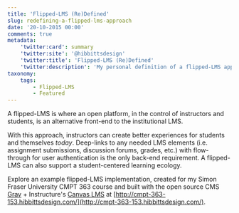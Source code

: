 ```yaml
---
title: 'Flipped-LMS (Re)Defined'
slug: redefining-a-flipped-lms-approach
date: '20-10-2015 00:00'
comments: true
metadata:
    'twitter:card': summary
    'twitter:site': '@hibbittsdesign'
    'twitter:title': 'Flipped-LMS (Re)Defined'
    'twitter:description': 'My personal definition of a flipped-LMS approach.'
taxonomy:
    tags:
        - Flipped-LMS
        - Featured
---
```


A flipped-LMS is where an open platform, in the control of instructors and students, is an alternative front-end to the institutional LMS.

With this approach, instructors can create better experiences for students and themselves _today_. Deep-links to any needed LMS elements (i.e. assignment submissions, discussion forums, grades, etc.) with flow-through for user authentication is the only back-end requirement. A flipped-LMS can also support a student-centered learning ecology.

Explore an example flipped-LMS implementation, created for my Simon Fraser University CMPT 363 course and built with the open source CMS [Grav](http://getgrav.org) + Instructure's [Canvas LMS](http://www.canvaslms.com/) at [http://cmpt-363-153.hibbittsdesign.com/](http://cmpt-363-153.hibbittsdesign.com/).

